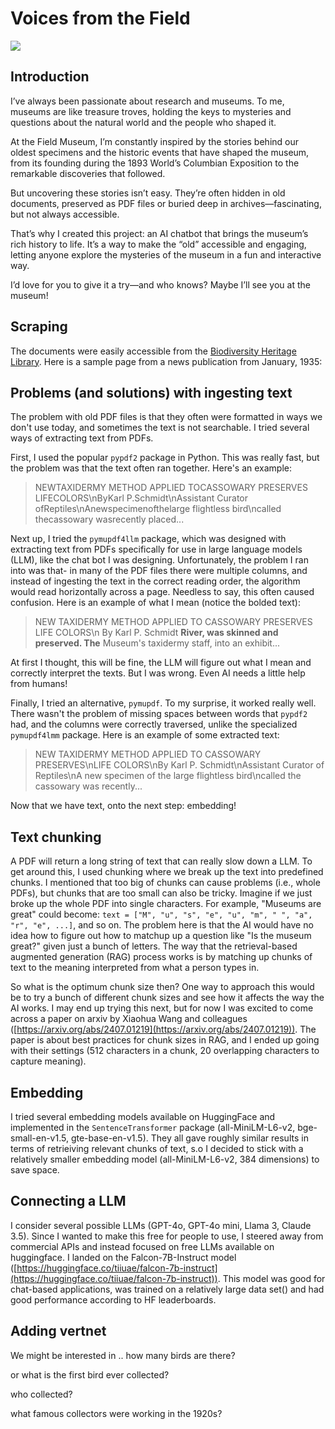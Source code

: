 # Voices from the Field

<!-- ![](field-museum-bw.png) -->

![](cassowary_clip.png)

## Introduction

I’ve always been passionate about research and museums. To me, museums are like treasure troves, holding the keys to mysteries and questions about the natural world and the people who shaped it.

At the Field Museum, I’m constantly inspired by the stories behind our oldest specimens and the historic events that have shaped the museum, from its founding during the 1893 World’s Columbian Exposition to the remarkable discoveries that followed.

But uncovering these stories isn’t easy. They’re often hidden in old documents, preserved as PDF files or buried deep in archives—fascinating, but not always accessible.

That’s why I created this project: an AI chatbot that brings the museum’s rich history to life. It’s a way to make the “old” accessible and engaging, letting anyone explore the mysteries of the museum in a fun and interactive way.

I’d love for you to give it a try—and who knows? Maybe I’ll see you at the museum! 

## Scraping 

The documents were easily accessible from the [Biodiversity Heritage Library](https://www.biodiversitylibrary.org). Here is a sample page from a news publication from January, 1935:

<!-- ![](cassowary_clip.png) -->

## Problems (and solutions) with ingesting text

The problem with old PDF files is that they often were formatted in ways we don't use today, and sometimes the text is not searchable. I tried several ways of extracting text from PDFs.

<!-- ### Trying `pypdf2` -->

First, I used the popular `pypdf2` package in Python. This was really fast, but the problem was that the text often ran together. Here's an example:

> NEWTAXIDERMY METHOD APPLIED TOCASSOWARY PRESERVES LIFECOLORS\nByKarl P.Schmidt\nAssistant Curator ofReptiles\nAnewspecimenofthelarge flightless bird\ncalled thecassowary wasrecently placed...

<!-- <code style="color: darkorange">text</code> -->

<!-- ### Trying `pymupdf4llm` -->

Next up, I tried the `pymupdf4llm` package, which was designed with extracting text from PDFs specifically for use in large language models (LLM), like the chat bot I was designing. Unfortunately, the problem I ran into was that- in many of the PDF files there were multiple columns, and instead of ingesting the text in the correct reading order, the algorithm would read horizontally across a page. Needless to say, this often caused confusion. Here is an example of what I mean (notice the bolded text):

> NEW TAXIDERMY METHOD APPLIED TO CASSOWARY PRESERVES LIFE COLORS\n         By Karl P. Schmidt __River, was skinned and preserved. The__ Museum\'s taxidermy staff, into an exhibit...

<!-- ![](text_pymupdf4llm.png) -->

At first I thought, this will be fine, the LLM will figure out what I mean and correctly interpret the texts. But I was wrong. Even AI needs a little help from humans!

<!-- ### Trying `pymupdf` -->

Finally, I tried an alternative, `pymupdf`. To my surprise, it worked really well. There wasn't the problem of missing spaces between words that `pypdf2` had, and the columns were correctly traversed, unlike the specialized `pymupdf4lmm` package. Here is an example of some extracted text:

> NEW TAXIDERMY METHOD APPLIED TO CASSOWARY PRESERVES\nLIFE COLORS\nBy Karl P. Schmidt\nAssistant Curator of Reptiles\nA new specimen of the large flightless bird\ncalled the cassowary was recently...

Now that we have text, onto the next step: embedding!

## Text chunking

A PDF will return a long string of text that can really slow down a LLM. To get around this, I used chunking where we break up the text into predefined chunks. I mentioned that too big of chunks can cause problems (i.e., whole PDFs), but chunks that are too small can also be tricky. Imagine if we just broke up the whole PDF into single characters. For example, "Museums are great" could become: `text = ["M", "u", "s", "e", "u", "m", " ", "a", "r", "e", ...]`, and so on. The problem here is that the AI would have no idea how to figure out how to matchup up a question like "Is the museum great?" given just a bunch of letters. The way that the retrieval-based augmented generation (RAG) process works is by matching up chunks of text to the meaning interpreted from what a person types in. 

So what is the optimum chunk size then? One way to approach this would be to try a bunch of different chunk sizes and see how it affects the way the AI works. I may end up trying this next, but for now I was excited to come across a paper on arxiv by Xiaohua Wang and colleagues ([https://arxiv.org/abs/2407.01219](https://arxiv.org/abs/2407.01219)). The paper is about best practices for chunk sizes in RAG, and I ended up going with their settings (512 characters in a chunk, 20 overlapping characters to capture meaning).

## Embedding

I tried several embedding models available on HuggingFace and implemented in the `SentenceTransformer` package (all-MiniLM-L6-v2, bge-small-en-v1.5, gte-base-en-v1.5). They all gave roughly similar results in terms of retrieiving relevant chunks of text, s.o I decided to stick with a relatively smaller embedding model (all-MiniLM-L6-v2, 384 dimensions) to save space.

## Connecting a LLM

I consider several possible LLMs (GPT-4o, GPT-4o mini, Llama 3, Claude 3.5). Since I wanted to make this free for people to use, I steered away from commercial APIs and instead focused on free LLMs available on huggingface. I landed on the Falcon-7B-Instruct model ([https://huggingface.co/tiiuae/falcon-7b-instruct](https://huggingface.co/tiiuae/falcon-7b-instruct)). This model was good for chat-based applications, was trained on a relatively large data set() and had good performance according to HF leaderboards.

## Adding vertnet

We might be interested in .. how many birds are there?

or what is the first bird ever collected?

who collected?

what famous collectors were working in the 1920s?

